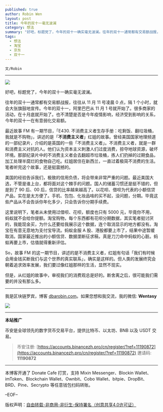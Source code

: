 ```yaml
---
published: true
author: Robin Wen
layout: post
title: 今年的双十一毫无波澜
category: 想法
summary: "好吧，标题党了，今年的双十一确实毫无波澜。往年的双十一通常都有交易额战报，往往从 11 月 11 号凌晨 0 点，隔 1 个小时，就会大张旗鼓地宣传。今年的双十一，阿里巴巴从 11 月 1 号就开始了。很多商家的活动，在十月底就开始了。也不清楚是否是今年疫情影响，经济受到影响的关系，今年的双十一在有意弱化交易额。但是，从红姐的故事中，审视我们的消费观总是好的。断舍离之后，很可能我们需要的并没有那么多。"
tags:
  - 想法
  - 淘宝
  - 京东
  - 双十一
---
```


`文/Robin`

***

![](https://cdn.dbarobin.com/2p7utvz.png)

好吧，标题党了，今年的双十一确实毫无波澜。

往年的双十一通常都有交易额战报，往往从 11 月 11 号凌晨 0 点，隔 1 个小时，就会大张旗鼓地宣传。今年的双十一，阿里巴巴从 11 月 1 号就开始了。很多商家的活动，在十月底就开始了。也不清楚是否是今年疫情影响，经济受到影响的关系，今年的双十一在有意弱化交易额。

最近故事 FM 有一期节目，「E430. 不消费主义者生存手册：吃剩饭、翻垃圾桶，我就是不购物」，讲述的是「**不消费主义者**」红姐的故事。曾经美国国家地理频道的一部纪录片，介绍的是英国的一些「不消费主义者」。不消费主义者，就是一群和消费主义对抗的人。他们认为资本主义刺激人们过度消费，掠夺地球资源，破坏环境。那部纪录片中的不消费主义者会去翻超市垃圾桶，拣人们扔掉的过期食品，加工处理半腐烂的食物自己吃。红姐居住在新西兰，一直过着极简不消费的生活。笔者听完这个故事，还是挺震撼的。

美国的经验告诉我们，极致的信用负债，将会带来非常严重的问题。最近美国大选，不管是谁上台，都将面对这个棘手的问题。国人的储蓄习惯还是挺不错的，但是到了 90 后、00 后，信贷的比率越来越高了。以花呗、借呗为代表的小额信贷产品，实在是太方便了。手机、包包、化妆品啥的买不起，没问题，分期。毕竟这些产品从不会告诉你年化多少，只会告诉你分期手续费。

这里说明下，笔者从未使用过借呗、花呗，额度也只有 5000 元，毕竟你不用，蚂蚁就不会给你提额。淘宝购物，每个东西都有花呗分期数据，其实笔者挺讨厌的，我能现金买，为什么还要给我展示这个数据，连个取消显示的地方都没有。淘宝在有意无意地为支付宝导流。蚂蚁金服 A 股、港股都要上市了，结果中途暂缓取消。国家最近推出的小额信贷、数据垄断征求稿，真是刀刀命中蚂蚁的心脏。蚂蚁再要上市，估值就得重新评估。

So，故事 FM 的这一期节目，讲述的是不消费主义者，红姐有句话「我们有时候会用金钱买断我们与这个世界的真实联系」，确实是这样的。但人类的发展终究会朝着追求效率发展，我们要过像红姐那样的生活，显然不现实。

但是，从红姐的故事中，审视我们的消费观总是好的。断舍离之后，很可能我们需要的并没有那么多。

***

我是区块链罗宾，博客 [dbarobin.com](https://dbarobin.com/)。如果您想和我交流，我的微信: **Wentasy**

![](https://cdn.dbarobin.com/v4yywe2.png)

***

**本站推广**

币安是全球领先的数字货币交易平台，提供比特币、以太坊、BNB 以及 USDT 交易。

> 币安注册: [https://accounts.binancezh.pro/cn/register/?ref=11190872](https://accounts.binancezh.pro/cn/register/?ref=11190872)
> 邀请码: **11190872**

***

本博客开通了 Donate Cafe 打赏，支持 Mixin Messenger、Blockin Wallet、imToken、Blockchain Wallet、Ownbit、Cobo Wallet、bitpie、DropBit、BRD、Pine、Secrypto 等任意钱包扫码转账。

<center>
    <div class="--donate-button"
         data-button-id="f8b9df0d-af9a-460d-8258-d3f435445075"
    ></div>
</center>

–EOF–

版权声明：[自由转载-非商用-非衍生-保持署名（创意共享4.0许可证）](http://creativecommons.org/licenses/by-nc-nd/4.0/deed.zh)